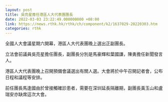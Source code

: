 ```yaml
---
layout: post
title: 吳亮星擔任港區人大代表團團長
date: 2022-03-03 23:22:49.000000000 +08:00
link: https://news.rthk.hk/rthk/ch/component/k2/1637029-20220303.htm
categories: rthk
---
```


全國人大會議星期六開幕，港區人大代表團晚上選出正副團長。

立法會前議員吳亮星擔任團長，副團長分別是馬豪輝和葉國謙，陳勇擔任新聞發言人。

港區人大代表團晚上召開預備會議選出有關人選。大會將於中午召開記者會，公布日程和議程等安排。

前任團長馬逢國由於曾接觸確診患者，需要在深圳延長隔離期，副團長黃玉山和盧瑞安亦缺席這次大會。
